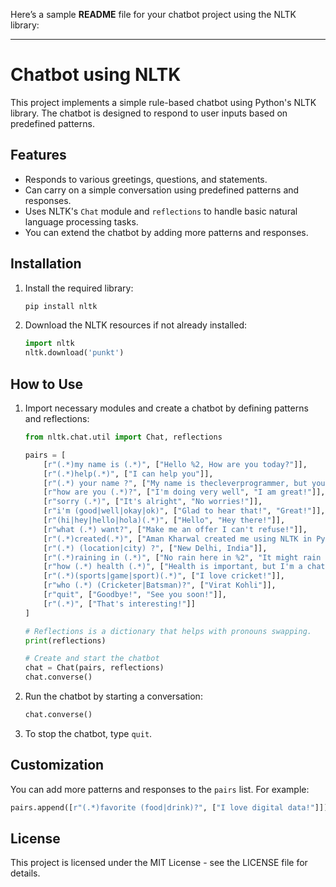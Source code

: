 Here’s a sample **README** file for your chatbot project using the NLTK library:

---

# Chatbot using NLTK

This project implements a simple rule-based chatbot using Python's NLTK library. The chatbot is designed to respond to user inputs based on predefined patterns.

## Features

- Responds to various greetings, questions, and statements.
- Can carry on a simple conversation using predefined patterns and responses.
- Uses NLTK's `Chat` module and `reflections` to handle basic natural language processing tasks.
- You can extend the chatbot by adding more patterns and responses.

## Installation

1. Install the required library:

    ```bash
    pip install nltk
    ```

2. Download the NLTK resources if not already installed:

    ```python
    import nltk
    nltk.download('punkt')
    ```

## How to Use

1. Import necessary modules and create a chatbot by defining patterns and reflections:

    ```python
    from nltk.chat.util import Chat, reflections
    
    pairs = [
        [r"(.*)my name is (.*)", ["Hello %2, How are you today?"]],
        [r"(.*)help(.*)", ["I can help you"]],
        [r"(.*) your name ?", ["My name is thecleverprogrammer, but you can call me robot."]],
        [r"how are you (.*)?", ["I'm doing very well", "I am great!"]],
        [r"sorry (.*)", ["It's alright", "No worries!"]],
        [r"i'm (good|well|okay|ok)", ["Glad to hear that!", "Great!"]],
        [r"(hi|hey|hello|hola)(.*)", ["Hello", "Hey there!"]],
        [r"what (.*) want?", ["Make me an offer I can't refuse!"]],
        [r"(.*)created(.*)", ["Aman Kharwal created me using NLTK in Python", "It's a secret!"]],
        [r"(.*) (location|city) ?", ["New Delhi, India"]],
        [r"(.*)raining in (.*)", ["No rain here in %2", "It might rain in %2"]],
        [r"how (.*) health (.*)", ["Health is important, but I'm a chatbot, so no worries!"]],
        [r"(.*)(sports|game|sport)(.*)", ["I love cricket!"]],
        [r"who (.*) (Cricketer|Batsman)?", ["Virat Kohli"]],
        [r"quit", ["Goodbye!", "See you soon!"]],
        [r"(.*)", ["That's interesting!"]]
    ]

    # Reflections is a dictionary that helps with pronouns swapping.
    print(reflections)
    
    # Create and start the chatbot
    chat = Chat(pairs, reflections)
    chat.converse()
    ```

2. Run the chatbot by starting a conversation:

    ```python
    chat.converse()
    ```

3. To stop the chatbot, type `quit`.

## Customization

You can add more patterns and responses to the `pairs` list. For example:

```python
pairs.append([r"(.*)favorite (food|drink)?", ["I love digital data!"]])
```

## License

This project is licensed under the MIT License - see the LICENSE file for details.

